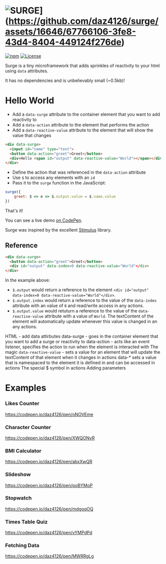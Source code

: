 #  ![SURGE]([https://github.com/daz4126/surge/assets/16646/125e908c-5bcc-4819-ac27-17cff98770ba)](https://github.com/daz4126/surge/assets/16646/67766106-3fe8-43d4-8404-449124f276de)
[![npm](https://img.shields.io/npm/v/@daz4126/surge?color=222222)](https://www.npmjs.com/package/@daz4126/surge)
[![License](https://img.shields.io/badge/License-Unlicense-222222)](#license)

Surge is a tiny microframework that adds sprinkles of reactivity to your html using `data` attributes. 

It has no dependencies and is unbelievably small (~0.5kb)!

# Hello World

* Add a `data-surge` attribute to the container element that you want to add reactivity to
* Add a `data-action` attribute to the element that performs the action
* Add a `data-reactive-value` attribute to the element that will show the value that changes

```html
<div data-surge>
  <input id="name" type="text">
  <button data-action="greet">Greet</button>
  <div>Hello <span id="output" data-reactive-value="World"></span></div>
</div>
```

* Define the action that was referenced in the `data-action` attribute
* Use `$` to access any elements with an `id`
* Pass it to the `surge` function in the JavaScript:

```javascript
surge({
    greet: $ => e => $.output.value = $.name.value
})
```
That's it!

You can see a live demo [on CodePen](https://codepen.io/daz4126/pen/oNOVVKJ).

Surge was inspired by the excellent [Stimulus](https://stimulus.hotwired.dev) library.

## Reference

```html
<div data-surge>
  <button data-action="greet">Greet</button>
  <div id="output" data-index=0 data-reactive-value="World"</div>
</div>
```

In the example above: 
* `$.output` would return a reference to the element `<div id="output" data-index=0 data-reactive-value="World"</div>`.
* `$.output.index` would return a reference to the value of the `data-index` attribute with an value of `0` and read/write access in any actions.
* `$.output.value` would retuturn a reference to the value of the `data-reactive-value` attribute with a value of `World`. The textContent of the element will automatically update whenever this value is changed in an any actions.

HTML - add data attirbutes
data-surge - goes in the container element that you want to add a surge or reactivity to
data-action - acts like an event listener, specifies the action to run when the element is interacted with
The magic `data-reactive-value` - sets a value for an element that will update the textContent of that element when it changes in actions
data-* sets a value that is namespaced to the element it is defined in and can be accessed in actions
The special $ symbol in actions
Adding parameters

# Examples

### Likes Counter
https://codepen.io/daz4126/pen/oNOVEme

### Character Counter
https://codepen.io/daz4126/pen/XWQONvR

### BMI Calculator
https://codepen.io/daz4126/pen/abxXwQR

### Slideshow
https://codepen.io/daz4126/pen/poBYMoP

### Stopwatch
https://codepen.io/daz4126/pen/mdgoqOQ

### Times Table Quiz
https://codepen.io/daz4126/pen/vYMPdPd

### Fetching Data
https://codepen.io/daz4126/pen/MWRRgLg
